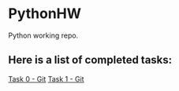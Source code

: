 # PythonHW
Python working repo.
## Here is a list of completed tasks:
[Task 0 - Git](T0-Git/Task0.md)
[Task 1 - Git](T1/Task1.md)